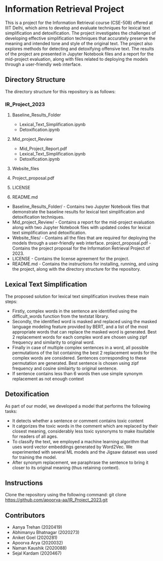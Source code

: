 # Information Retrieval Project

This is a project for the Information Retrieval course (CSE-508) offered at IIIT Delhi, which aims to develop and evaluate techniques for lexical text simplification and detoxification. The project investigates the challenges of developing effective simplification techniques that accurately preserve the meaning and intended tone and style of the original text. The project also explores methods for detecting and detoxifying offensive text. The results of the project are presented in Jupyter Notebook files and a report for the mid-project evaluation, along with files related to deploying the models through a user-friendly web interface.

## Directory Structure
The directory structure for this repository is as follows:

### IR_Project_2023
1. Baseline_Results_Folder
    - Lexical_Text_Simplification.ipynb
    - Detoxification.ipynb

2. Mid_project_Review
    - Mid_Project_Report.pdf
    - Lexical_Text_Simplification.ipynb
    - Detoxification.ipynb

3. Website_files

4. Project_proposal.pdf

5. LICENSE

6. README.md

* Baseline_Results_Folder/ - Contains two Jupyter Notebook files that demonstrate the baseline results for lexical text simplification and detoxification techniques.
* Mid_project_Review/ - Contains a report for the mid-project evaluation along with two Jupyter Notebook files with updated codes for lexical text simplification and detoxification.
* Website_files/ - Contains all the files that are required for deploying the models through a user-friendly web interface.
project_proposal.pdf - Contains the project proposal for the Information Retrieval Project of 2023.
* LICENSE - Contains the license agreement for the project.
* README.md - Contains the instructions for installing, running, and using the project, along with the directory structure for the repository.

## Lexical Text Simplification

The proposed solution for lexical text simplification involves these main steps: 
* Firstly, complex words in the sentence are identified using the difficult_words function from the textstat library. 
* Secondly, the identified word is masked and replaced using the masked language modeling feature provided by BERT, and a list of the most appropriate words that can replace the masked word is generated. Best 2 replacement words for each complex word are chosen using zipf frequency and similarity to original word.
* Finally in case of multiple complex sentences in a word, all possible permutations of the list containing the best 2 replacement words for the complex words are considered. Sentences corresponding to these permutation are generated. Best sentence is chosen using zipf frequency and cosine similairty to original sentence.
* If sentence contains less than 6 words then use simple synonym replacement as not enough context  

## Detoxification
As part of our model, we developed a model that performs the following tasks: 
* It detects whether a sentence or comment contains toxic content
* It catgorizes the toxic words in the comment which are replaced by their closest meaning, considerably less toxic sysnonyms to make itsuitable for readers of all ages. 
* To classify the text, we employed a machine learning algorithm that uses word vector embeddings generated by Word2Vec. We experimented with several ML models and the Jigsaw dataset was used for training the model. 
* After synonym replacement, we paraphrase the sentence to bring it closer to its original meaning (thus retaining context).

## Instructions
Clone the repository using the following command: git clone https://github.com/apoorva-aa/IR_Project_2023.git

## Contributors 
- Aanya Trehan (2020419)
- Abhimanyu Bhatnagar (2020273) 
- Aniket Goel (2020281)
- Apoorva Arya (2020032)   
- Naman Kaushik (2020088)
- Sejal Kardam (2020467)
            	            
